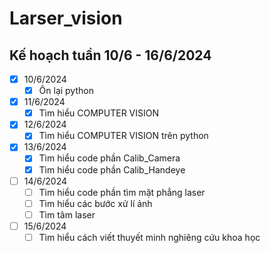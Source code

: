 # Larser_vision
## Kế hoạch tuần 10/6 - 16/6/2024
- [x] 10/6/2024
  - [x] Ôn lại python
- [x] 11/6/2024
  - [x] Tìm hiểu COMPUTER VISION
- [x] 12/6/2024
  - [x] Tìm hiểu COMPUTER VISION trên python
- [x] 13/6/2024
  - [x] Tìm hiểu code phần Calib_Camera
  - [x] Tìm hiểu code phần Calib_Handeye
- [ ] 14/6/2024
  - [ ] Tìm hiểu code phần tìm mặt phẳng laser
  - [ ] Tìm hiểu các bước xử lí ảnh
  - [ ] Tìm tâm laser
- [ ] 15/6/2024
  - [ ] Tìm hiểu cách viết thuyết minh nghiêng cứu khoa học

